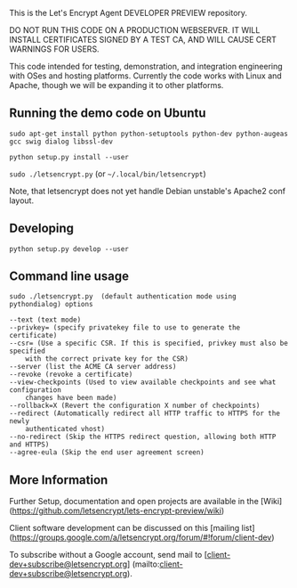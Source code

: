 This is the Let's Encrypt Agent DEVELOPER PREVIEW repository.

DO NOT RUN THIS CODE ON A PRODUCTION WEBSERVER.  IT WILL INSTALL CERTIFICATES
SIGNED BY A TEST CA, AND WILL CAUSE CERT WARNINGS FOR USERS.

This code intended for testing, demonstration, and integration engineering
with OSes and hosting platforms.  Currently the code works with Linux and
Apache, though we will be expanding it to other platforms.

## Running the demo code on Ubuntu

`sudo apt-get install python python-setuptools python-dev python-augeas gcc swig dialog libssl-dev`

`python setup.py install --user`

`sudo ./letsencrypt.py` (or `~/.local/bin/letsencrypt`)

Note, that letsencrypt does not yet handle Debian unstable's Apache2
conf layout.

## Developing

`python setup.py develop --user`

## Command line usage

```
sudo ./letsencrypt.py  (default authentication mode using pythondialog) options

--text (text mode)
--privkey= (specify privatekey file to use to generate the certificate)
--csr= (Use a specific CSR. If this is specified, privkey must also be specified
    with the correct private key for the CSR)
--server (list the ACME CA server address)
--revoke (revoke a certificate)
--view-checkpoints (Used to view available checkpoints and see what configuration
    changes have been made)
--rollback=X (Revert the configuration X number of checkpoints)
--redirect (Automatically redirect all HTTP traffic to HTTPS for the newly
    authenticated vhost)
--no-redirect (Skip the HTTPS redirect question, allowing both HTTP and HTTPS)
--agree-eula (Skip the end user agreement screen)
```

## More Information

Further Setup, documentation and open projects are available in the [Wiki]
(https://github.com/letsencrypt/lets-encrypt-preview/wiki)

Client software development can be discussed on this [mailing list]
(https://groups.google.com/a/letsencrypt.org/forum/#!forum/client-dev)

To subscribe without a Google account, send mail to
[client-dev+subscribe@letsencrypt.org]
(mailto:client-dev+subscribe@letsencrypt.org).

